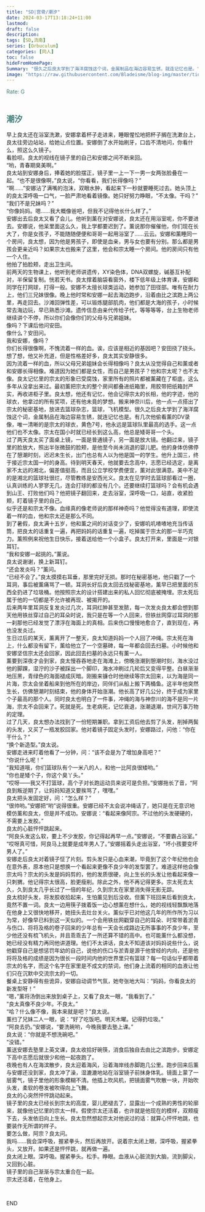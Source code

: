 ```yaml
---
title: "SD|宫骨/潮汐"
date: 2024-03-17T13:18:24+11:00
lastmod:
draft: false
description: 
tags: [SD,流南]
series: [Orbuculum]
categories: [同人]
toc: false
hideFromHomePage:
Summary: "很久之后良太学到了海洋腐蚀这个词，金属制品在海边容易生锈，就连记忆也是。"
image: "https://raw.githubusercontent.com/Bladeisme/blog-img/master/tide.jpg"
---
```


<font color=#417D7A>Rate: G</font><br><br>

## <font color=#417D7A>潮汐</font>


<p>早上良太还在浴室洗漱，安娜拿着杯子走进来，睡眼惺忪地把杯子搁在洗漱台上，良太往旁边站站，给她让点位置。安娜倒了水开始刷牙，口齿不清地问，你看什么，照这么久镜子。<br />
看脸呗。良太的视线在镜子里的自己和安娜之间不断来回。<br />
“哟，青春期臭美啊。”<br />
良太站到安娜身后，捧着她的脸摆正，镜子里一上一下一男一女两张脸叠在一起。“也不是很像啊，”良太说，“你看看，我们长得像吗？”<br />
“啊……”安娜沾了满嘴的泡沫，双眼水肿，看起来下一秒就要睡死过去。她头顶上的良太深呼吸一口气，一脸严肃地看着镜像。她只好努力睁眼，“不太像。干吗？”<br />
“我们不是兄妹吗？”<br />
“你像妈妈。嗯……我大概像爸吧，但我不记得他长什么样了。”<br />
安娜出去后良太又看了会儿。他听到薰在对安娜说，良太还在用浴室呢，你不要进去。安娜说，他呆里面这么久，我上学都要迟到了。薰说那你催催他，你们现在长大了，你是女孩子，不能随随便便和哥哥一起用浴室了……云云。安娜和薰睡同一个房间，良太想，因为他是男孩子，即使是血亲，男与女也要有分别。那么都是男孩会更亲近吗？如果宗太也搬来了这里，他会和宗太睡一个房间。他的房间只有他一个人住。<br />
他拍了拍脸颊，走出卫生间。<br />
前两天的生物课上，他听到老师讲遗传，XY染色体，DNA双螺旋，碱基互补配对，半保留复制。恍若天书。良太撑着脑袋看窗外，楼下低年级上体育课，安娜和同学在打网球，打得一般。安娜不太擅长球类运动，她参加了田径部。唯有在耐力上，他们三兄妹很像。晚上他时常和安娜一起去海边跑步，沿着由比之滨跑上两公里，再走回去。沙滩回弹性差，可以锻炼腿部肌肉，他们都是大海的孩子，小时候常去海边玩，早已熟悉沙滩。遗传信息由亲代传给子代，等等等等，台上生物老师继续讲个不停，所以你们会像你们的父母与兄弟姐妹。<br />
像吗？下课后他问安田。<br />
像什么？安田问。<br />
我和安娜，像吗？<br />
你们长得很像啊，不愧流着一样的血。诶，应该是相近的基因吧？安田挠了挠头。想了想，他又补充道，但是性格差好多，良太其实安静很多。<br />
因为流着一样的血，所以父母兄弟姐妹会长得相像吗？良太从没觉得自己和薰或者和安娜长得相像。难道因为她们都是女性，而自己是男孩子？他和宗太呢？也不太像。良太记忆里的宗太的形象已受腐蚀，家里所有的照片都被薰藏在了柜底，这么多年从没拿出来过。最初薰把宗太的整个房间都叠进纸箱里，用胶带把纸箱封严实，再收进柜子里。良太想，他还有记忆，他会记得宗太的长相，他的字迹，他的球衣，他拿过的所有奖项，还有他未竟的梦想。搬来神奈川后，他一点一点搭出了宗太的秘密基地，放进去篮球杂志，篮球，飞机模型。很久之后良太学到了海洋腐蚀这个词，金属制品在海边容易生锈，就连记忆也是。有几次他偷看薰的DV录像，唯一清晰的是宗太的球衣，黄色7号，他永远是篮球队里最高的选手。这一点他们也不太像。宗太在国小时就已经长到这么高，他总是矮哥哥一个头。<br />
过了两天良太买了面桌上镜，一面是普通镜子，另一面是放大镜。他翻过来，镜子里的脸放大，照出半张微鼓的脸颊，是他至今尚未消退的婴儿肥。他的身体仿佛停在了憩潮时刻，迟迟未生长，出门也总有人以为他是国一的学生。他升上国三，终于接近宗太国一时的身高。待到明天春天，他就要去念高中，志愿已经选定，是离家不太远的湘北，偏差值挺高，而且公立学校学费便宜，薰对此很满意。美中不足的是湘北的篮球社很烂，尽管教练是安西光义。良太在见学时去篮球部看过一圈，认真训练的人寥寥无几，连会打球的都没有几个。还要继续打篮球吗？会有机会遇到山王、打败他们吗？他把镜子翻回来，走去浴室，深呼吸一口，站直，收紧脸颊，盯着镜子里的自己。<br />
似乎还是和宗太不像。血缘真的像老师说的那样神奇吗？他觉得没有道理，即使流着一样的血，他和宗太还是那么不同。<br />
到了暑假，良太满十五岁，他和薰之间的对话变少了，安娜叽叽喳喳地充当传话筒，把良太的话重复一遍，再把妈妈的话重复一遍，吃掉属于宗太的那一半巧克力。薰照例来祝他生日快乐，接着送给他一个小盒子。良太打开来，里面是一对银耳钉。<br />
“我和安娜一起挑的。”薰说。<br />
良太说谢谢，换上新耳钉。<br />
“还会发炎吗？”薰问。<br />
“已经不会了。”良太摸摸右耳垂，那里完好无损。那时在秘密基地，他只戳了一个耳洞，事后被薰痛骂了一顿。耳洞长好后良太回去找秘密基地，薰早已把里面的东西全扔进了垃圾桶。他按照宗太的设计搭建出来的私人回忆彻底被掩埋。宗太死后属于他的一切都是不允许被再现、被揭开的。<br />
后来两年里耳洞反复发炎过几次，耳洞红肿甚至发脓，每一次发炎良太都会想到那天他用铁丝穿过自己的耳朵时说，我只是在等一个人回来，但铁丝网穿过耳洞的那一刹那他已经发觉了漂浮在海面上的真相。后来伤口慢慢地愈合了，直到现在，再也没发炎过。<br />
生日过后的某天，薰离开了一整天，良太知道妈妈一个人回了冲绳。宗太死在海上，什么都没有留下，薰给他立了一个空墓碑，每一年都会回去扫墓。小时候他和安娜坚信宗太还会回家，因此回去扫墓的永远只有薰一人。<br />
薰要到深夜才会到家，良太慢吞吞地走在海滩上，傍晚涨潮到憩潮时刻，海水没过他的脚踝，湿泞的沙子被踩出一个脚印，海水冲刷过几轮后又变得平整。白昼渐渐地压黑，青绿色的海面褪成灰暗。刚搬来镰仓时他继续等宗太回来，以为海是同一片海，宗太会坐着船来到他所在的岸边，同伴们从船上搬下两桶鱼。这半年他突然生长，仿佛憩潮时刻结束，他的身体开始涨潮。他长高了好几公分，终于成为家里个子最高的那个人。同时良太也明白了一件事，冲绳的海与神奈川的海不是同一片海，宗太不会回来了。死就是死。生老病死，记忆衰退，涨潮退潮，世间万事万物的定理。<br />
过了几天，良太想办法找到了一份短期兼职。拿到工资后他去剪了头发，削掉两鬓的头发，又买了一瓶发胶回家。他对着镜子固定头发时，安娜路过，问他：“你在干什么？”<br />
“换个新造型。”良太说。<br />
安娜走进来盯着他看了一分钟，问：“该不会是为了增加身高吧？”<br />
“你说什么呢！”<br />
“我知道哦，你们篮球队有个一米八的人，和他一比阿良很矮哟。”<br />
“你也是矮个子，你这个臭丫头。”<br />
“哎呀——我又不打篮球，高个子对长跑运动员来说可是负担。”安娜拖长了音，“阿良到叛逆期了，让妈妈知道又要挨骂了，嘿嘿。”<br />
良太把头发固定好，问：“怎么样？”<br />
“很帅哟。”安娜把“哟”说得很重。安娜已经不太会说冲绳话了，她只是在无意识地模仿薰和良太，但是并不成功。安娜说：“看起来像阿宗。不过他的头发硬硬的，不需要上发胶。”<br />
良太的心脏怦怦跳起来。<br />
“阿良头发这么软，要上不少发胶，你记得起再早一点。”安娜说，“不要霸占浴室。”<br />
“哎呀真可惜，阿良马上就要是成年男人了。”安娜摇着头走出浴室，“坏小孩要变坏男人了。”<br />
安娜走后良太对着镜子怔了片刻。剪头发只是心血来潮，毕竟到了这个年纪他也会在意外表，原本他只是想换一个看起来更像不良少年的发型罢了。难道这样他会像宗太吗？宗太的头发是妈妈剪的，他的发质很硬，向上生长的头发让他看起来像一只刺猬。他记得宗太很高，脸更瘦削。除此之外，他不再记得更多。宗太死去太久，久到良太几乎长过了一倍的年纪，久到宗太在家里消失得无影无踪。<br />
良太梳好头发，将发胶收拾起来，生怕薰见到后没收。但薰下班回来后看到良太，竟然不置一词。良太一边用筷子拨着饭一边心想薰在想什么，她的视线轻飘飘地落在他身上又很快地移开，她扭头去灶台关火。薰似乎已对他这几年的所作所为习以为常，好像早已料到这一天似的。一个会用铁丝网戳穿自己的耳朵、时常带着淤青与伤口、将将及格的卷子回来的少年总有一天会长成路边无所事事的不良少年，至少他还没有梳飞机头，并且乖乖去了一所还算不错的高中。也可能薰什么都没想，她已经没有精力再同他讲道理。他们不太讲话，良太不知道该对妈妈说些什么，说他戳穿自己是想惩罚年幼的自己，说他的伤口与淤青是源于他曾经的内向，还是他将将及格的成绩是因为很长一段时间内他的世界里只有篮球？每一句话似乎都带着宗太的名字，而这个名字在家里是不成文的禁词，他们身上流着的相同的血液让他们只在沉默中交流宗太的一切。<br />
餐桌上安静得有些诡异，安娜自动调节气氛，她夸张地大叫：“妈妈，你看良太的新发型呀！”<br />
“嗯，”薰将汤倒出来放到桌子上，又看了良太一眼，“我看到了。”<br />
“良太真像不良少年。不良太。”<br />
“哈？什么像不像，我本来就是吧？”良太说。<br />
薰扫了兄妹二人一眼，说：“好了吃饭吧。明天木曜。记得扔垃圾。”<br />
“阿良去扔。”安娜说，“要洗碗哟，今晚我要去塾上课。”<br />
良太说：“你就是不想洗碗吧。”<br />
“没错。”<br />
薰送安娜去塾里上英文课，良太收拾好碗筷，消食后独自去由比之滨跑步。安娜定下高中志愿后就很少和他一起夜跑了。<br />
夜晚也有人在海滨散步，良太迎着海风，沿着海岸线赤脚跑几公里。跑步回来后薰与安娜还没到家，良太冲了澡，湿漉漉地站在浴室镜子前抹身体乳。镜面上蒙了一层雾气，镜子里他的形象模糊不清。他插上吹风机，把镜面雾气吹散一块，开始吹头发，柔软的卷发被吹得向上飞舞。<br />
良太的心突然怦怦跳动起来。<br />
镜子里的良太已经长到宗太的高度，婴儿肥褪去了，显露出一个成熟的男性的轮廓来，就像他记忆里的宗太一样。假使宗太还活着，也许就是他现在的模样，双颊瘦下去，头发依旧向上生长。良太忽然想起宗太对他说过的话：就算心怦怦地跳，也要装作无所谓的样子。<br />
要怎么做，阿宗？良太问。<br />
我吗……我会深呼吸，握紧拳头，然后再放开。说着宗太闭上眼，深呼吸，握紧拳头，又放开。如果还是怦怦跳，就再做一遍。<br />
良太闭上眼。深呼吸。握紧拳头。松手。睁眼。血液从心脏流到大脑，流到脚尖，又回到心脏。<br />
镜子里的自己渐渐与宗太重合在一起。<br />
宗太还活着，在他身上。</p><br />

<p>END</p><br /><br />